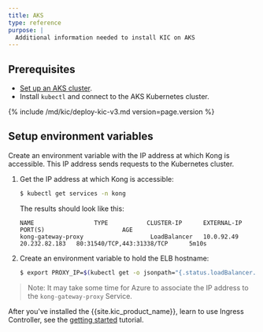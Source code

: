```yaml
---
title: AKS
type: reference
purpose: |
  Additional information needed to install KIC on AKS
---
```


## Prerequisites

* [Set up an AKS cluster](https://docs.microsoft.com/en-us/azure/aks/kubernetes-walkthrough).
* Install `kubectl` and connect to the AKS Kubernetes cluster.

{% include /md/kic/deploy-kic-v3.md version=page.version %}

## Setup environment variables

Create an environment variable with the IP address at which Kong is accessible. This IP address sends requests to the
Kubernetes cluster.

1. Get the IP address at which Kong is accessible:

    ```bash
    $ kubectl get services -n kong
    ```
   The results should look like this:
   ```text
   NAME                 TYPE           CLUSTER-IP      EXTERNAL-IP                           PORT(S)                      AGE
   kong-gateway-proxy                   LoadBalancer   10.0.92.49   20.232.82.183   80:31540/TCP,443:31338/TCP      5m10s
   ```
1. Create an environment variable to hold the ELB hostname:

    ```bash
    $ export PROXY_IP=$(kubectl get -o jsonpath="{.status.loadBalancer.ingress[0].ip}" service -n kong kong-gateway-proxy)
    ```

> Note: It may take some time for Azure to associate the IP address to the `kong-gateway-proxy` Service.

After you've installed the {{site.kic_product_name}}, learn to use Ingress Controller, see the [getting started](/kubernetes-ingress-controller/{{page.kong_version}}/guides/getting-started) tutorial.